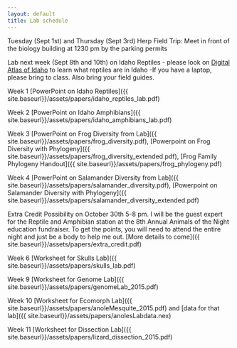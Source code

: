 ```yaml
---
layout: default
title: Lab schedule
---
```

Tuesday (Sept 1st) and Thursday (Sept 3rd) Herp Field Trip: Meet in front of the biology building at 1230 pm by the parking permits

Lab next week (Sept 8th and 10th) on Idaho Reptiles - please look on [Digital Atlas of Idaho](http://imnh.isu.edu/digitalatlas/) to learn what reptiles are in Idaho
-If you have a laptop, please bring to class. Also bring your field guides.

Week 1 [PowerPoint on Idaho Reptiles]({{ site.baseurl}}/assets/papers/idaho_reptiles_lab.pdf)

Week 2 [PowerPoint on Idaho Amphibians]({{ site.baseurl}}/assets/papers/idaho_amphibians_lab.pdf)

Week 3 [PowerPoint on Frog Diversity from Lab]({{ site.baseurl}}/assets/papers/frog_diversity.pdf), [Powerpoint on Frog Diversity with Phylogeny]({{ site.baseurl}}/assets/papers/frog_diversity_extended.pdf), [Frog Family Phylogeny Handout]({{ site.baseurl}}/assets/papers/frog_phylogeny.pdf)

Week 4 [PowerPoint on Salamander Diversity from Lab]({{ site.baseurl}}/assets/papers/salamander_diversity.pdf), [Powerpoint on Salamander Diversity with Phylogeny]({{ site.baseurl}}/assets/papers/salamander_diversity_extended.pdf)

Extra Credit Possibility on October 30th 5-8 pm. I will be the guest expert for the Reptile and Amphibian station at the 8th Annual Animals of the Night education fundraiser. To get the points, you will need to attend the entire night and just be a body to help me out. [More details to come]({{ site.baseurl}}/assets/papers/extra_credit.pdf)

Week 6 [Worksheet for Skulls Lab]({{ site.baseurl}}/assets/papers/skulls_lab.pdf)

Week 9 [Worksheet for Genome Lab]({{ site.baseurl}}/assets/papers/genomeLab_2015.pdf)

Week 10 [Worksheet for Ecomorph Lab]({{ site.baseurl}}/assets/papers/anoleMesquite_2015.pdf) and [data for that lab]({{ site.baseurl}}/assets/papers/anolesLabdata.nex)

Week 11 [Worksheet for Dissection Lab]({{ site.baseurl}}/assets/papers/lizard_dissection_2015.pdf)
